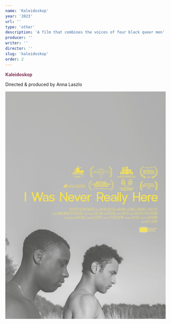 ```yaml
---
name: 'Kaleidoskop'
year: '2023'
url: ''
type: 'other'
description: 'A film that combines the voices of four black queer men'
producer: ''
writer: ''
director: ''
slug: 'kaleidoskop'
order: 2
---
```


<script>
  import ExternalLink from '$lib/components/Link/ExternalLink.svelte';
  import Link from '$lib/components/Link/Link.svelte';
</script>

**<span style="color:#823257;">Kaleidoskop</span>**

Directed & produced by Anna Laszlo

<div class="hidden-desktop">
<!-- <ExternalLink ariaLabel="Watch film" href=''>Watch film</ExternalLink> -->

![Movie Poster](../../assets/projects/i-was-never-really-here/iwnrh_poster.jpg)

</div>
